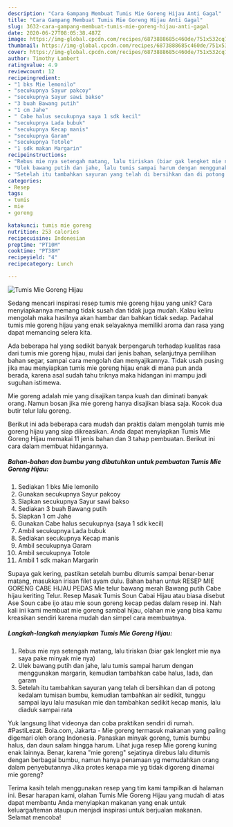 ```yaml
---
description: "Cara Gampang Membuat Tumis Mie Goreng Hijau Anti Gagal"
title: "Cara Gampang Membuat Tumis Mie Goreng Hijau Anti Gagal"
slug: 3632-cara-gampang-membuat-tumis-mie-goreng-hijau-anti-gagal
date: 2020-06-27T08:05:38.487Z
image: https://img-global.cpcdn.com/recipes/6873888685c460de/751x532cq70/tumis-mie-goreng-hijau-foto-resep-utama.jpg
thumbnail: https://img-global.cpcdn.com/recipes/6873888685c460de/751x532cq70/tumis-mie-goreng-hijau-foto-resep-utama.jpg
cover: https://img-global.cpcdn.com/recipes/6873888685c460de/751x532cq70/tumis-mie-goreng-hijau-foto-resep-utama.jpg
author: Timothy Lambert
ratingvalue: 4.9
reviewcount: 12
recipeingredient:
- "1 bks Mie lemonilo"
- "secukupnya Sayur pakcoy"
- "secukupnya Sayur sawi bakso"
- "3 buah Bawang putih"
- "1 cm Jahe"
- " Cabe halus secukupnya saya 1 sdk kecil"
- "secukupnya Lada bubuk"
- "secukupnya Kecap manis"
- "secukupnya Garam"
- "secukupnya Totole"
- "1 sdk makan Margarin"
recipeinstructions:
- "Rebus mie nya setengah matang, lalu tiriskan (biar gak lengket mie nya saya pake minyak mie nya)"
- "Ulek bawang putih dan jahe, lalu tumis sampai harum dengan menggunakan margarin, kemudian tambahkan cabe halus, lada, dan garam"
- "Setelah itu tambahkan sayuran yang telah di bersihkan dan di potong kedalam tumisan bumbu, kemudian tambahkan air sedikit, tunggu sampai layu lalu masukan mie dan tambahkan sedikit kecap manis, lalu diaduk sampai rata"
categories:
- Resep
tags:
- tumis
- mie
- goreng

katakunci: tumis mie goreng 
nutrition: 253 calories
recipecuisine: Indonesian
preptime: "PT10M"
cooktime: "PT38M"
recipeyield: "4"
recipecategory: Lunch

---
```



![Tumis Mie Goreng Hijau](https://img-global.cpcdn.com/recipes/6873888685c460de/751x532cq70/tumis-mie-goreng-hijau-foto-resep-utama.jpg)

Sedang mencari inspirasi resep tumis mie goreng hijau yang unik? Cara menyiapkannya memang tidak susah dan tidak juga mudah. Kalau keliru mengolah maka hasilnya akan hambar dan bahkan tidak sedap. Padahal tumis mie goreng hijau yang enak selayaknya memiliki aroma dan rasa yang dapat memancing selera kita.

Ada beberapa hal yang sedikit banyak berpengaruh terhadap kualitas rasa dari tumis mie goreng hijau, mulai dari jenis bahan, selanjutnya pemilihan bahan segar, sampai cara mengolah dan menyajikannya. Tidak usah pusing jika mau menyiapkan tumis mie goreng hijau enak di mana pun anda berada, karena asal sudah tahu triknya maka hidangan ini mampu jadi suguhan istimewa.

Mie goreng adalah mie yang disajikan tanpa kuah dan diminati banyak orang. Namun bosan jika mie goreng hanya disajikan biasa saja. Kocok dua butir telur lalu goreng.


Berikut ini ada beberapa cara mudah dan praktis dalam mengolah tumis mie goreng hijau yang siap dikreasikan. Anda dapat menyiapkan Tumis Mie Goreng Hijau memakai 11 jenis bahan dan 3 tahap pembuatan. Berikut ini cara dalam membuat hidangannya.

<!--inarticleads1-->

##### Bahan-bahan dan bumbu yang dibutuhkan untuk pembuatan Tumis Mie Goreng Hijau:

1. Sediakan 1 bks Mie lemonilo
1. Gunakan secukupnya Sayur pakcoy
1. Siapkan secukupnya Sayur sawi bakso
1. Sediakan 3 buah Bawang putih
1. Siapkan 1 cm Jahe
1. Gunakan  Cabe halus secukupnya (saya 1 sdk kecil)
1. Ambil secukupnya Lada bubuk
1. Sediakan secukupnya Kecap manis
1. Ambil secukupnya Garam
1. Ambil secukupnya Totole
1. Ambil 1 sdk makan Margarin


Supaya gak kering, pastikan setelah bumbu ditumis sampai benar-benar matang, masukkan irisan filet ayam dulu. Bahan bahan untuk RESEP MIE GORENG CABE HIJAU PEDAS Mie telur bawang merah Bawang putih Cabe hijau keriting Telur. Resep Masak Tumis Soun Cabai Hijau atau biasa disebut Ase Soun cabe ijo atau mie soun goreng kecap pedas dalam resep ini. Nah kali ini kami membuat mie goreng sambal hijau, olahan mie yang bisa kamu kreasikan sendiri karena mudah dan simpel cara membuatnya. 

<!--inarticleads2-->

##### Langkah-langkah menyiapkan Tumis Mie Goreng Hijau:

1. Rebus mie nya setengah matang, lalu tiriskan (biar gak lengket mie nya saya pake minyak mie nya)
1. Ulek bawang putih dan jahe, lalu tumis sampai harum dengan menggunakan margarin, kemudian tambahkan cabe halus, lada, dan garam
1. Setelah itu tambahkan sayuran yang telah di bersihkan dan di potong kedalam tumisan bumbu, kemudian tambahkan air sedikit, tunggu sampai layu lalu masukan mie dan tambahkan sedikit kecap manis, lalu diaduk sampai rata


Yuk langsung lihat videonya dan coba praktikan sendiri di rumah. ⠀⠀⠀⠀⠀⠀ #PastiLezat. Bola.com, Jakarta - Mie goreng termasuk makanan yang paling digemari oleh orang Indonesia. Panaskan minyak goreng, tumis bumbu halus, dan daun salam hingga harum. Lihat juga resep Mie goreng kuning enak lainnya. Benar, karena &#34;mie goreng&#34; sejatinya direbus lalu ditumis dengan berbagai bumbu, namun hanya penamaan yg memudahkan orang dalam penyebutannya Jika protes kenapa mie yg tidak digoreng dinamai mie goreng? 

Terima kasih telah menggunakan resep yang tim kami tampilkan di halaman ini. Besar harapan kami, olahan Tumis Mie Goreng Hijau yang mudah di atas dapat membantu Anda menyiapkan makanan yang enak untuk keluarga/teman ataupun menjadi inspirasi untuk berjualan makanan. Selamat mencoba!
